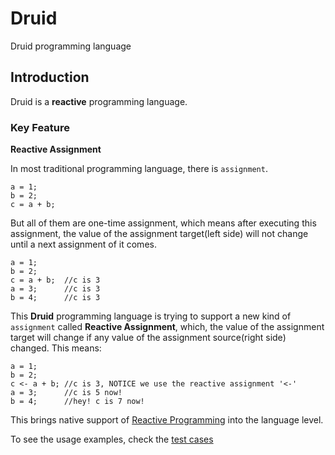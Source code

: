 Druid
=====

Druid programming language

## Introduction

Druid is a **reactive** programming language.

### Key Feature

**Reactive Assignment**

In most traditional programming language, there is `assignment`.

```
a = 1;
b = 2;
c = a + b;
```

But all of them are one-time assignment, which means after executing this assignment, the value of the
assignment target(left side) will not change until a next assignment of it comes.

```
a = 1;
b = 2;
c = a + b;  //c is 3
a = 3;      //c is 3
b = 4;      //c is 3
```

This **Druid** programming language is trying to support a new kind of `assignment` called **Reactive Assignment**, which, the value of the assignment target will change if any value of the assignment source(right side) changed. This means:

```
a = 1;
b = 2;
c <- a + b; //c is 3, NOTICE we use the reactive assignment '<-'
a = 3;      //c is 5 now!
b = 4;      //hey! c is 7 now!
```

This brings native support of [Reactive Programming](http://en.wikipedia.org/wiki/Reactive_programming) into the language level.

To see the usage examples, check the [test cases](src/test/java/liuyang/druid/DruidTest.java)
